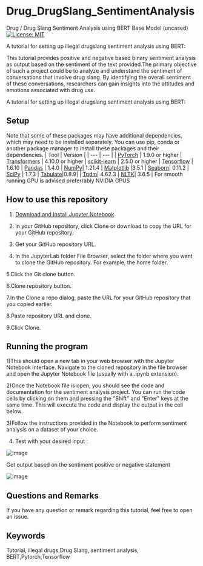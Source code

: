 # Drug_DrugSlang_SentimentAnalysis
Drug / Drug Slang Sentiment Analysis using BERT Base Model (uncased)
[![License: MIT](https://img.shields.io/badge/License-MIT-yellow.svg)](https://opensource.org/licenses/MIT)

A tutorial for setting up illegal drugslang sentiment analysis using BERT:


This tutorial provides positive and negative based binary sentiment analysis as output based on the sentiment of the text provided.The primary objective of such a project could be to analyze and understand the sentiment of conversations that involve drug slang. By identifying the overall sentiment of these conversations, researchers can gain insights into the attitudes and emotions associated with drug use.

A tutorial for setting up illegal drugslang sentiment analysis using BERT:
## Setup
Note that some of these packages may have additional dependencies, which may need to be installed separately. You can use pip, conda or another package manager to install these packages and their dependencies.
| Tool      | Version |
| ---       |  ---    |
| [PyTorch](https://pytorch.org/) | 1.9.0 or higher
| [Transformers](https://huggingface.co/transformers/) | 4.10.0 or higher
| [scikit-learn](https://scikit-learn.org/stable/install.html) | 2.5.0 or higher
| [Tensorflow](https://www.tensorflow.org/install) | 1.6.10
| [Pandas](https://pandas.pydata.org/) | 1.4.0
| [NumPy](https://numpy.org/)| 1.21.4
| [Matplotlib](https://matplotlib.org/ ) |3.5.1 
| [Seaborn](https://seaborn.pydata.org/)| 0.11.2
| [SciPy](https://www.scipy.org/) | 1.7.3
| [Tabulate](https://pypi.org/project/tabulate/)|0.8.9| 
| [Tqdm](https://pypi.org/project/tqdm/)| 4.62.3
| [NLTK](https://www.nltk.org/)| 3.6.5
| For smooth running GPU is advised preferrably NVIDIA GPUS 

## How to use this repository

1. [Download and Install Jupyter Notebook](https://jupyter.org/.)

2. In your GitHub repository, click Clone or download to copy the URL for your GitHub repository.

3. Get your GitHub repository URL.

4. In the JupyterLab folder File Browser, select the folder where you want to clone the GitHub repository. For example, the home folder.

5.Click the Git clone button.

6.Clone repository button.

7.In the Clone a repo dialog, paste the URL for your GitHub repository that you copied earlier.

8.Paste repository URL and clone.

9.Click Clone.

## Running the program
1)This should open a new tab in your web browser with the Jupyter Notebook interface. Navigate to the cloned repository in the file browser and open the Jupyter Notebook file (usually with a .ipynb extension).

2)Once the Notebook file is open, you should see the code and documentation for the sentiment analysis project. You can run the code cells by clicking on them and pressing the "Shift" and "Enter" keys at the same time. This will execute the code and display the output in the cell below.

3)Follow the instructions provided in the Notebook to perform sentiment analysis on a dataset of your choice.

4) Test with your desired input : 


![image](https://user-images.githubusercontent.com/84602565/222916823-3387193a-e05c-4cbf-a13c-b4bf697338fc.png)


Get output based on the sentiment positive or negative statement


![image](https://user-images.githubusercontent.com/84602565/222916957-ee48a238-bca8-45b4-bbcc-c5e8a3324cb0.png)


 
## Questions and Remarks

If you have any question or remark regarding this tutorial, feel free to open an issue.


## Keywords

Tutorial, illegal drugs,Drug Slang, sentiment analysis, BERT,Pytorch,Tensorflow

